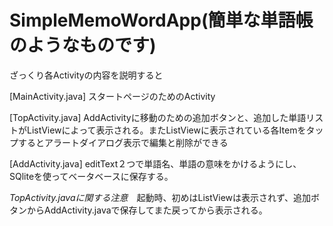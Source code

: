 # SimpleMemoWordApp(簡単な単語帳のようなものです)

ざっくり各Activityの内容を説明すると

[MainActivity.java]  スタートページのためのActivity

[TopActivity.java]   AddActivityに移動のための追加ボタンと、追加した単語リストがListViewによって表示される。またListViewに表示されている各Itemをタップするとアラートダイアログ表示で編集と削除ができる

[AddActivity.java]  editText２つで単語名、単語の意味をかけるようにし、SQliteを使ってベータベースに保存する。

*TopActivity.javaに関する注意*　起動時、初めはListViewは表示されず、追加ボタンからAddActivity.javaで保存してまた戻ってから表示される。
